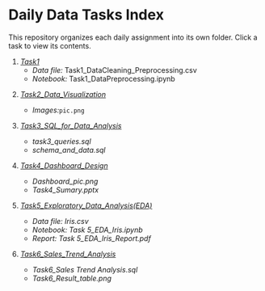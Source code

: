 # Daily Data Tasks Index

This repository organizes each daily assignment into its own folder. Click a task to view its contents.

1. *[Task1](Task1)*
   - *Data file:* Task1_DataCleaning_Preprocessing.csv
   - *Notebook:* Task1_DataPreprocessing.ipynb

<!-- Future tasks will be added here: -->
2. *[Task2_Data_Visualization](Task2_Data_Visualization)*
   - *Images:*`pic.png`

3. *[Task3_SQL_for_Data_Analysis](Task3_SQL_for_Data_Analysis)*
   - *task3_queries.sql*
   - *schema_and_data.sql*

4. *[Task4_Dashboard_Design](Task4_Dashboard_Design)*
   - *Dashboard_pic.png*
   - *Task4_Sumary.pptx*
  
5. *[Task5_Exploratory_Data_Analysis(EDA)](Task5_Exploratory_Data_Analysis(EDA))*
   - *Data file: Iris.csv*
   - *Notebook: Task 5_EDA_Iris.ipynb*
   - *Report: Task 5_EDA_Iris_Report.pdf*

6. *[Task6_Sales_Trend_Analysis](Task6_Sales_Trend_Analysis)*
   - *Task6_Sales Trend Analysis.sql*
   - *Task6_Result_table.png*
